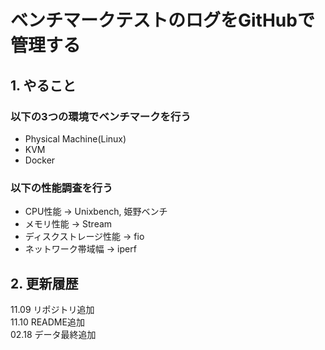 # ベンチマークテストのログをGitHubで管理する
## 1. やること
### 以下の3つの環境でベンチマークを行う
- Physical Machine(Linux)
- KVM
- Docker

### 以下の性能調査を行う
- CPU性能 -> Unixbench, 姫野ベンチ
- メモリ性能 -> Stream
- ディスクストレージ性能 -> fio
- ネットワーク帯域幅 -> iperf

## 2. 更新履歴

11.09 リポジトリ追加 <br>
11.10 README追加 <br>
02.18 データ最終追加